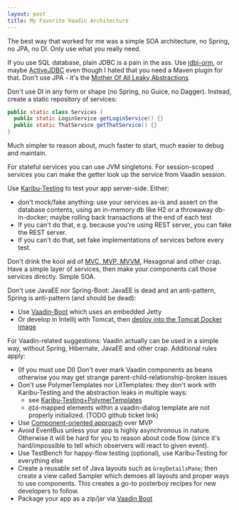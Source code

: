 ```yaml
---
layout: post
title: My Favorite Vaadin Architecture
---
```


The best way that worked for me was a simple SOA architecture,
no Spring, no JPA, no DI. Only use what you really need.

If you use SQL database, plain JDBC is a pain in the ass. Use [jdbi-orm](https://gitlab.com/mvysny/jdbi-orm),
or maybe [ActiveJDBC](https://javalite.io/activejdbc) even though I hated that you need a Maven plugin for that.
Don't use JPA - it's the [Mother Of All Leaky Abstractions](../java-antipatterns/)

Don't use DI in any form or shape (no Spring, no Guice, no Dagger). Instead, create a static repository of services:

```java
public static class Services {
  public static LoginService getLoginService() {}
  public static ThatService getThatService() {}
}
```

Much simpler to reason about, much faster to start, much easier to debug and maintain.

For stateful services you can use JVM singletons. For session-scoped services you can
make the getter look up the service from Vaadin session.

Use [Karibu-Testing](https://github.com/mvysny/karibu-testing/) to test your app server-side.
Either:

* don't mock/fake anything: use your services as-is and assert on the database contents, using
  an in-memory db like H2 or a throwaway db-in-docker; maybe rolling back transactions at the end of each test
* If you can't do that, e.g. because you're using REST server, you can fake the REST server.
* If you can't do that, set fake implementations of services before every test.

Don't drink the kool aid of [MVC, MVP, MVVM](../mvc-mvp-mvvm-no-thanks/), Hexagonal
and other crap. Have a simple layer of services, then make your components call those
services directly. Simple SOA.

Don't use JavaEE nor Spring-Boot: JavaEE is dead and an anti-pattern, Spring is anti-pattern (and should be dead):

* Use [Vaadin-Boot](../vaadin-boot/) which uses an embedded Jetty
* Or develop in Intellij with Tomcat, then [deploy into the Tomcat Docker image](../Launch-your-Vaadin-on-Kotlin-app-quickly-in-cloud/)

For Vaadin-related suggestions: Vaadin actually can be used in a simple way, without Spring, Hibernate, JavaEE
and other crap. Additional rules apply:

* (If you must use DI) Don't ever mark Vaadin components as beans otherwise you may get strange parent-child-relationship-broken issues
* Don't use PolymerTemplates nor LitTemplates: they don't work with Karibu-Testing and
  the abstraction leaks in multiple ways:
    * see [Karibu-Testing+PolymerTemplates](https://github.com/mvysny/karibu-testing/tree/master/karibu-testing-v10#polymer-templates--lit-templates)
    * `@Id`-mapped elements within a vaadin-dialog template are not properly initialized. (TODO github ticket link)
* Use [Component-oriented approach](../component-oriented-programming/) over MVP
* Avoid EventBus unless your app is highly asynchronous in nature. Otherwise it will be hard
  for you to reason about code flow (since it's hard/impossible to tell which observers will react to given event).
* Use TestBench for happy-flow testing (optional), use Karibu-Testing for everything else
* Create a reusable set of Java layouts such as `GreyDetailsPane`; then create a view called Sampler which
  demoes all layouts and proper ways to use components. This creates a go-to posterboy recipes
  for new developers to follow.
* Package your app as a zip/jar via [Vaadin Boot](https://github.com/mvysny/vaadin-boot)
